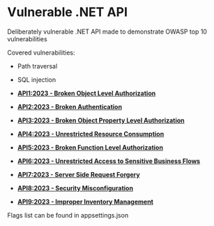 
# Vulnerable .NET API

Deliberately vulnerable .NET API made to demonstrate OWASP top 10 vulnerabilities

Covered vulnerabilities:

- Path traversal
- SQL injection
- [**API1:2023 - Broken Object Level Authorization**](https://owasp.org/API-Security/editions/2023/en/0xa1-broken-object-level-authorization/ "https://owasp.org/API-Security/editions/2023/en/0xa1-broken-object-level-authorization/")
- [**API2:2023 - Broken Authentication**](https://owasp.org/API-Security/editions/2023/en/0xa2-broken-authentication/ "https://owasp.org/API-Security/editions/2023/en/0xa2-broken-authentication/")

- [**API3:2023 - Broken Object Property Level Authorization**](https://owasp.org/API-Security/editions/2023/en/0xa3-broken-object-property-level-authorization/ "https://owasp.org/API-Security/editions/2023/en/0xa3-broken-object-property-level-authorization/")
- [**API4:2023 - Unrestricted Resource Consumption**](https://owasp.org/API-Security/editions/2023/en/0xa4-unrestricted-resource-consumption/ "https://owasp.org/API-Security/editions/2023/en/0xa4-unrestricted-resource-consumption/")

- [**API5:2023 - Broken Function Level Authorization**](https://owasp.org/API-Security/editions/2023/en/0xa5-broken-function-level-authorization/ "https://owasp.org/API-Security/editions/2023/en/0xa5-broken-function-level-authorization/")
- [**API6:2023 - Unrestricted Access to Sensitive Business Flows**](https://owasp.org/API-Security/editions/2023/en/0xa6-unrestricted-access-to-sensitive-business-flows/ "https://owasp.org/API-Security/editions/2023/en/0xa6-unrestricted-access-to-sensitive-business-flows/")
- [**API7:2023 - Server Side Request Forgery**](https://owasp.org/API-Security/editions/2023/en/0xa7-server-side-request-forgery/ "https://owasp.org/API-Security/editions/2023/en/0xa7-server-side-request-forgery/")
- [**API8:2023 - Security Misconfiguration**](https://owasp.org/API-Security/editions/2023/en/0xa8-security-misconfiguration/ "https://owasp.org/API-Security/editions/2023/en/0xa8-security-misconfiguration/")
- [**API9:2023 - Improper Inventory Management**](https://owasp.org/API-Security/editions/2023/en/0xa9-improper-inventory-management/ "https://owasp.org/API-Security/editions/2023/en/0xa9-improper-inventory-management/")


Flags list can be found in appsettings.json
